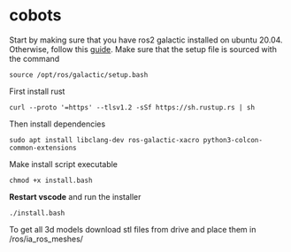 # cobots
Start by making sure that you have ros2 galactic installed on ubuntu 20.04. Otherwise, follow this [guide](https://docs.ros.org/en/galactic/Installation/Ubuntu-Install-Debians.html).
Make sure that the setup file is sourced with the command
```console
source /opt/ros/galactic/setup.bash
```
First install rust
```console
curl --proto '=https' --tlsv1.2 -sSf https://sh.rustup.rs | sh
```
Then install dependencies
```console
sudo apt install libclang-dev ros-galactic-xacro python3-colcon-common-extensions
```
Make install script executable
```console
chmod +x install.bash
```
**Restart vscode** and run the installer
```console
./install.bash
```
To get all 3d models download stl files from drive and place them in /ros/ia_ros_meshes/
